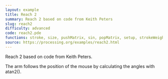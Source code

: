 ```yaml
---
layout: example
title: Reach 2
summary: Reach 2 based on code from Keith Peters
slug: reach2
difficulty: advanced
code: reach2.pde
functions: stroke, size, pushMatrix, sin, popMatrix, setup, strokeWeight, reachSegment, positionSegment, cos, translate, rotate, draw, for, segment, atan2, line, background
source: https://processing.org/examples/reach2.html
---
```


Reach 2 based on code from Keith Peters. 

 The arm follows the position of the mouse by calculating the angles with atan2().
